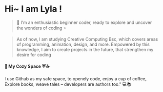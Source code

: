 # Hi~  I am Lyla !  

>🌸 I'm an enthusiastic beginner coder, ready to explore and uncover the wonders of coding ⭐
  
>  As of now, I am studying Creative Computing Bsc, which covers areas of programming, animation, design, and more.
>  Empowered by this knowledge, I aim to create projects in the future, that strengthen my desire for coding
#### 📃 My Cozy Space ☔☕
I use Github as my safe space, to openely code, enjoy a cup of coffee, Explore books, weave tales – developers are authors too." 💻📚

